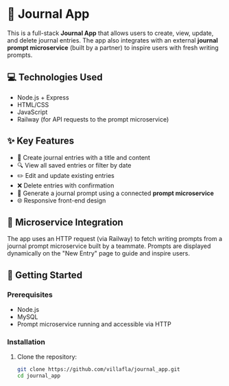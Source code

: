 # 📓 Journal App

This is a full-stack **Journal App** that allows users to create, view, update, and delete journal entries. The app also integrates with an external **journal prompt microservice** (built by a partner) to inspire users with fresh writing prompts.

## 💻 Technologies Used

- Node.js + Express
- HTML/CSS
- JavaScript
- Railway (for API requests to the prompt microservice)

## ✨ Key Features

- 📝 Create journal entries with a title and content
- 🔍 View all saved entries or filter by date
- ✏️ Edit and update existing entries
- ❌ Delete entries with confirmation
- 🤖 Generate a journal prompt using a connected **prompt microservice**
- 🌐 Responsive front-end design

## 🔗 Microservice Integration

The app uses an HTTP request (via Railway) to fetch writing prompts from a journal prompt microservice built by a teammate. Prompts are displayed dynamically on the "New Entry" page to guide and inspire users.

## 🚀 Getting Started

### Prerequisites

- Node.js
- MySQL
- Prompt microservice running and accessible via HTTP

### Installation

1. Clone the repository:
   ```bash
   git clone https://github.com/villafla/journal_app.git
   cd journal_app

